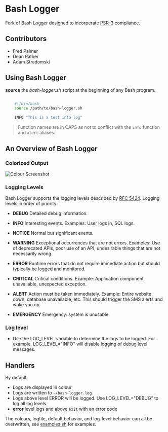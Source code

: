 # Bash Logger

Fork of Bash Logger designed to incorperate [PSR-3](http://www.php-fig.org/psr/psr-3/) compliance.

## Contributors

- Fred Palmer
- Dean Rather
- Adam Stradomski

## Using Bash Logger

**source** the *bash-logger.sh* script at the beginning of any Bash program.

``` bash

    #!/bin/bash
    source /path/to/bash-logger.sh

    INFO "This is a test info log"

```

> Function names are in CAPS as not to conflict with the `info` function and `alert` aliases.

## An Overview of Bash Logger

### Colorized Output

![Colour Screenshot](http://i.imgur.com/xnXp8VQ.png)

### Logging Levels

Bash Logger supports the logging levels described by [RFC 5424](http://tools.ietf.org/html/rfc5424). Logging levels in order of priority: 
- **DEBUG** Detailed debug information.

- **INFO** Interesting events. Examples: User logs in, SQL logs.

- **NOTICE** Normal but significant events.

- **WARNING** Exceptional occurrences that are not errors. Examples:
  Use of deprecated APIs, poor use of an API, undesirable things that are not
  necessarily wrong.

- **ERROR** Runtime errors that do not require immediate action but
  should typically be logged and monitored.

- **CRITICAL** Critical conditions. Example: Application component
  unavailable, unexpected exception.

- **ALERT** Action must be taken immediately. Example: Entire website
  down, database unavailable, etc. This should trigger the SMS alerts and wake
  you up.

- **EMERGENCY** Emergency: system is unusable.

### Log level

- Use the LOG_LEVEL variable to determine the logs to be logged. For example, LOG_LEVEL="INFO" will disable logging of debug level messages. 

## Handlers

By default:
- Logs are displayed in colour
- Logs are written to `~/bash-logger.log`
- Logs above level ERROR will be logged. Use LOG_LEVEL="DEBUG" to log all log levels. 
- **error** level logs and above `exit` with an error code

The colours, logfile, default behavior, and log-level behavior can all be overwritten, see [examples.sh](examples.sh) for examples.
